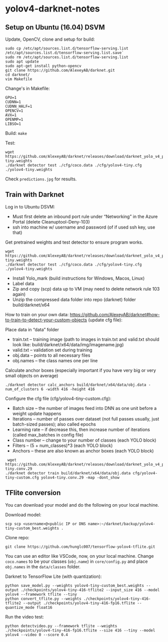 # yolov4-darknet-notes

## Setup on Ubuntu (16.04) DSVM

Update, OpenCV, clone and setup for build:

```
sudo cp /etc/apt/sources.list.d/tensorflow-serving.list /etc/apt/sources.list.d/tensorflow-serving.list.save`
sudo rm /etc/apt/sources.list.d/tensorflow-serving.list
sudo apt update
sudo apt-get install python-opencv
git clone https://github.com/AlexeyAB/darknet.git
cd darknet/
vim Makefile
```

Change's in Makefile:
```
GPU=1
CUDNN=1
CUDNN_HALF=1
OPENCV=1
AVX=1
OPENMP=1
LIBSO=1
```

Build: `make`

Test:
```
wget https://github.com/AlexeyAB/darknet/releases/download/darknet_yolo_v4_pre/yolov4-tiny.weights
./darknet detector test ./cfg/coco.data ./cfg/yolov4-tiny.cfg ./yolov4-tiny.weights
```

Check `predictions.jpg` for results.

## Train with Darknet

Log in to Ubuntu DSVM:

- Must first delete an inbound port rule under “Networking” in the Azure Portal (delete Cleanuptool-Deny-103)
- ssh into machine w/ username and password (of if used ssh key, use that)

Get pretrained weights and test detector to ensure program works.
```
wget https://github.com/AlexeyAB/darknet/releases/download/darknet_yolo_v4_pre/yolov4-tiny.weights
./darknet detector test ./cfg/coco.data ./cfg/yolov4-tiny.cfg ./yolov4-tiny.weights
```

- Install Yolo_mark (build instructions for Windows, Macos, Linux)
- Label data
- Zip and copy (scp) data up to VM (may need to delete network rule 103 again)
- Unzip the compressed data folder into repo (darknet) folder build/darknet/x64

How to train on your own data:  https://github.com/AlexeyAB/darknet#how-to-train-to-detect-your-custom-objects (update cfg file):

Place data in “data” folder
- train.txt – training image (path to images in train.txt and valid.txt should look like:  build/darknet/x64/data/img/imagename.jpg)
- valid.txt – validation set during training
- obj.data – points to all necessary files
- obj.names – the class names one per line

Calculate anchor boxes (especially important if you have very big or very small objects on average)

`./darknet detector calc_anchors build/darknet/x64/data/obj.data -num_of_clusters 6 -width 416 -height 416`

Configure the cfg file (cfg/yolov4-tiny-custom.cfg):
- Batch size – the number of images feed into DNN as one unit before a weight update happens
- Iterations – number of passes over dataset (not full passes usually, just batch-sized passes); also called epochs
- Learning rate – if decrease this, then increase number of iterations (called max_batches in config file)
- Class number – change to your number of classes (each YOLO block)
- Filters – (5 + num_classes)*3  (each YOLO block)
- Anchors – these are also known as anchor boxes (each YOLO block)

```
 wget https://github.com/AlexeyAB/darknet/releases/download/darknet_yolo_v4_pre/yolov4-tiny.conv.29
./darknet detector train build/darknet/x64/data/obj.data cfg/yolov4-tiny-custom.cfg yolov4-tiny.conv.29 -map -dont_show
```


## TFlite conversion

You can download your model and do the following on your local machine.

Download model:

`scp scp <username>@<public IP or DNS name>:~/darknet/backup/yolov4-tiny-custom_best.weights .`

Clone repo:

`git clone https://github.com/hunglc007/tensorflow-yolov4-tflite.git`

You can use an editor like VSCode, now, on your local machine.  Change `coco.names` to be your classes (`obj.name`) in `core/config.py` and place `obj.names` in the `data/classes` folder.

Darknet to TensorFlow Lite (with quantization):

```
python save_model.py --weights yolov4-tiny-custom_best.weights --output ./checkpoints/yolov4-tiny-416-tflite2 --input_size 416 --model yolov4 --framework tflite --tiny
python convert_tflite.py --weights ./checkpoints/yolov4-tiny-416-tflite2 --output ./checkpoints/yolov4-tiny-416-fp16.tflite --quantize_mode float16
```

Run the video test:

`python detectvideo.py --framework tflite --weights ./checkpoints/yolov4-tiny-416-fp16.tflite --size 416 --tiny --model yolov4 --video 0 --score 0.4`

